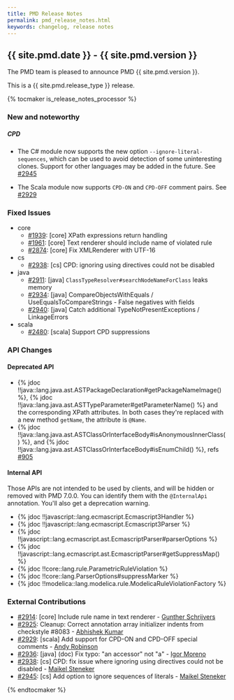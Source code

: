 ```yaml
---
title: PMD Release Notes
permalink: pmd_release_notes.html
keywords: changelog, release notes
---
```


## {{ site.pmd.date }} - {{ site.pmd.version }}

The PMD team is pleased to announce PMD {{ site.pmd.version }}.

This is a {{ site.pmd.release_type }} release.

{% tocmaker is_release_notes_processor %}

### New and noteworthy

##### CPD

* The C# module now supports the new option `--ignore-literal-sequences`, which can be used to avoid detection of some uninteresting clones. Support for other languages may be added in the future. See [#2945](https://github.com/pmd/pmd/pull/2945)

* The Scala module now supports `CPD-ON` and `CPD-OFF` comment pairs. See [#2929](https://github.com/pmd/pmd/pull/2929)

### Fixed Issues

*   core
    * [#1939](https://github.com/pmd/pmd/issues/1939): \[core] XPath expressions return handling
    * [#1961](https://github.com/pmd/pmd/issues/1961): \[core] Text renderer should include name of violated rule
    * [#2874](https://github.com/pmd/pmd/pull/2874): \[core] Fix XMLRenderer with UTF-16
*   cs
    * [#2938](https://github.com/pmd/pmd/pull/2938): \[cs] CPD: ignoring using directives could not be disabled
*   java
    * [#2911](https://github.com/pmd/pmd/issues/2911): \[java] `ClassTypeResolver#searchNodeNameForClass` leaks memory
    * [#2934](https://github.com/pmd/pmd/pull/2934): \[java] CompareObjectsWithEquals / UseEqualsToCompareStrings - False negatives with fields
    * [#2940](https://github.com/pmd/pmd/pull/2940): \[java] Catch additional TypeNotPresentExceptions / LinkageErrors
*   scala
    * [#2480](https://github.com/pmd/pmd/issues/2480): \[scala] Support CPD suppressions


### API Changes

#### Deprecated API

*   {% jdoc !!java::lang.java.ast.ASTPackageDeclaration#getPackageNameImage() %},
    {% jdoc !!java::lang.java.ast.ASTTypeParameter#getParameterName() %}
    and the corresponding XPath attributes. In both cases they're replaced with a new method `getName`,
    the attribute is `@Name`.
*   {% jdoc !!java::lang.java.ast.ASTClassOrInterfaceBody#isAnonymousInnerClass() %},
    and {% jdoc !!java::lang.java.ast.ASTClassOrInterfaceBody#isEnumChild() %},
    refs [#905](https://github.com/pmd/pmd/issues/905)

#### Internal API

Those APIs are not intended to be used by clients, and will be hidden or removed with PMD 7.0.0.
You can identify them with the `@InternalApi` annotation. You'll also get a deprecation warning.

*   {% jdoc !!javascript::lang.ecmascript.Ecmascript3Handler %}
*   {% jdoc !!javascript::lang.ecmascript.Ecmascript3Parser %}
*   {% jdoc !!javascript::lang.ecmascript.ast.EcmascriptParser#parserOptions %}
*   {% jdoc !!javascript::lang.ecmascript.ast.EcmascriptParser#getSuppressMap() %}
*   {% jdoc !!core::lang.rule.ParametricRuleViolation %}
*   {% jdoc !!core::lang.ParserOptions#suppressMarker %}
*   {% jdoc !!modelica::lang.modelica.rule.ModelicaRuleViolationFactory %}


### External Contributions

*   [#2914](https://github.com/pmd/pmd/pull/2914): \[core] Include rule name in text renderer - [Gunther Schrijvers](https://github.com/GuntherSchrijvers)
*   [#2925](https://github.com/pmd/pmd/pull/2925): Cleanup: Correct annotation array initializer indents from checkstyle #8083 - [Abhishek Kumar](https://github.com/Abhishek-kumar09)
*   [#2929](https://github.com/pmd/pmd/pull/2929): \[scala] Add support for CPD-ON and CPD-OFF special comments - [Andy Robinson](https://github.com/andyrobinson)
*   [#2936](https://github.com/pmd/pmd/pull/2936): \[java] (doc) Fix typo: "an accessor" not "a" - [Igor Moreno](https://github.com/igormoreno)
*   [#2938](https://github.com/pmd/pmd/pull/2938): \[cs] CPD: fix issue where ignoring using directives could not be disabled - [Maikel Steneker](https://github.com/maikelsteneker)
*   [#2945](https://github.com/pmd/pmd/pull/2945): \[cs] Add option to ignore sequences of literals - [Maikel Steneker](https://github.com/maikelsteneker)

{% endtocmaker %}
